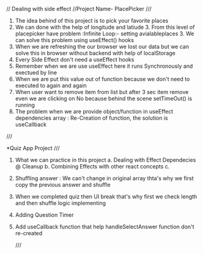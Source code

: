 // Dealing with side effect
//Project Name- PlacePicker
///

1. The idea behind of this project is to pick your favorite places
2. We can done with the help of longitude and latiude 3. From this level of placepicker have problem :Infinite Loop:- setting avialableplaces 3. We can solve this problem using useEffect() hooks
3. When we are refreshing the our browser we lost our data but we can solve this in browser without backend with help of localStorage
4. Every Side Effect don't need a useEffect hooks
5. Remember when we are use useEffect here it runs Synchronously and exectued by line
6. When we are put this value out of function because we don't need to executed to again and again
7. When user want to remove item from list but after 3 sec item remove even we are clicking on No because behind the scene setTimeOut() is running
8. The problem when we are provide object/function in useEffect dependencies array : Re-Creation of function, the solution is useCallback

///

\*Quiz App Project
///

1. What we can practice in this project
   a. Dealing with Effect Dependecies @ Cleanup
   b. Combining Effects with other react concepts
   c.
2. Shuffling answer : We can't change in original array thta's why we first copy the previous answer and shuffle
3. When we completed quiz then UI break that's why first we check length and then shuffle logic implementing
4. Adding Question Timer
5. Add useCallback function that help handleSelectAnswer function don't re-created

   ///

